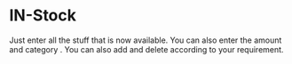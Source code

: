 # IN-Stock
Just enter all the stuff that is now available. You can also enter the amount and category . You can also add and delete according to your requirement.
